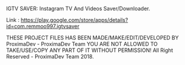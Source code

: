 IGTV SAVER: Instagram TV And Videos Saver/Downloader.

Link : https://play.google.com/store/apps/details?id=com.remmoo997.igtvsaver

THESE PROJECT FILES HAS BEEN MADE/MAKE/EDIT/DEVELOPED BY ProximaDev - ProximaDev Team
YOU ARE NOT ALLOWED TO TAKE/USE/COPY ANY PART OF IT WITHOUT PERMISSION! 
All Right Reserved - ProximaDev Team 2018. 